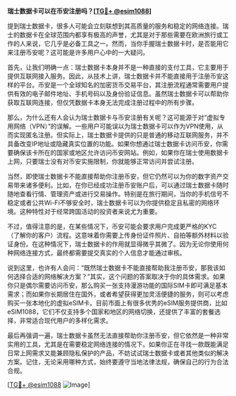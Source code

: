 **瑞士数据卡可以在币安注册吗？[[TG💪+ @esim1088](https://t.me/s/esim1088)]**

提到瑞士数据卡，很多人可能会立刻联想到其高质量的服务和稳定的网络连接。瑞士的数据卡在全球范围内都享有极高的声誉，尤其是对于那些需要在欧洲旅行或工作的人来说，它几乎是必备工具之一。然而，当你手握瑞士数据卡时，是否能用它来注册币安呢？这可能是许多用户心中的一大疑问。

首先，让我们明确一点：瑞士数据卡本身并不是一种直接的支付工具，它主要用于提供互联网接入服务。因此，从技术上讲，瑞士数据卡并不能直接用于注册币安这样的平台。币安是一个全球知名的加密货币交易平台，其注册流程通常需要用户提供有效的电子邮件地址、手机号码以及身份验证信息。虽然瑞士数据卡可以帮助你获取互联网连接，但仅凭数据卡本身无法完成注册过程中的所有步骤。

那么，为什么还有人会认为瑞士数据卡与币安注册有关呢？这可能源于对“虚拟专用网络（VPN）”的误解。一些用户可能误以为瑞士数据卡可以作为VPN使用，从而实现匿名注册。但实际上，瑞士数据卡提供的只是普通的移动互联网服务，并不具备改变IP地址或隐藏真实位置的功能。如果你想通过瑞士数据卡访问币安，你需要确保该卡所在的国家或地区允许访问币安网站。例如，如果你在瑞士使用数据卡上网，只要瑞士没有对币安实施限制，你就能够正常访问并尝试注册。

当然，即使瑞士数据卡不能直接帮助你注册币安，但它仍然可以为你的数字资产交易带来诸多便利。比如，在你已经成功注册币安账户后，可以通过瑞士数据卡随时随地查看行情、管理资产或进行交易操作。特别是在旅行期间，当你的手机信号不稳定或者公共Wi-Fi不够安全时，瑞士数据卡可以为你提供稳定且私密的网络环境。这种特性对于经常跨国活动的投资者来说尤为重要。

不过，值得注意的是，在某些情况下，币安可能会要求用户完成更严格的KYC（了解你的客户）流程。这意味着你需要上传身份证件照片、自拍等额外材料以验证身份。在这种情况下，瑞士数据卡的作用就显得微乎其微了。因为无论你使用何种网络连接方式，最终都需要提交真实的个人信息才能通过审核。

说到这里，也许有人会问：“既然瑞士数据卡不能直接帮助我注册币安，那我该如何选择合适的网络解决方案？”其实，这个问题的答案取决于你的具体需求。如果你只是偶尔需要访问币安，那么购买一张支持漫游功能的国际SIM卡即可满足基本需求；而如果你长期居住在国外，或者希望获得更加灵活便捷的服务，则可以考虑购买一张本地化的虚拟eSIM卡。目前市面上有很多优秀的eSIM服务提供商，比如eSIM1088，它们不仅支持多个国家和地区的网络切换，还提供了丰富的套餐选择，非常适合现代用户的多样化需求。

最后再强调一遍，瑞士数据卡虽然无法直接帮助你注册币安，但它依然是一种非常实用的工具，尤其是在需要稳定网络连接的情况下。如果你正在寻找一款既能满足日常上网需求又能兼顾隐私保护的产品，不妨试试瑞士数据卡或者其他类似的解决方案。记住，无论采用哪种方式，始终要遵守当地法律法规，确保自己的行为合法合规。

[[TG💪+ @esim1088](https://t.me/s/esim1088) ![Image](https://i.postimg.cc/4NQfJmqS/Snipaste-2025-05-13-00-14-12.png)]